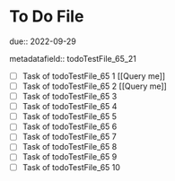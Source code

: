 # To Do File

due:: 2022-09-29

metadatafield:: todoTestFile_65_21

- [ ] Task of todoTestFile_65 1 [[Query me]]
- [ ] Task of todoTestFile_65 2 [[Query me]]
- [ ] Task of todoTestFile_65 3
- [ ] Task of todoTestFile_65 4
- [ ] Task of todoTestFile_65 5
- [ ] Task of todoTestFile_65 6
- [ ] Task of todoTestFile_65 7
- [ ] Task of todoTestFile_65 8
- [ ] Task of todoTestFile_65 9
- [ ] Task of todoTestFile_65 10